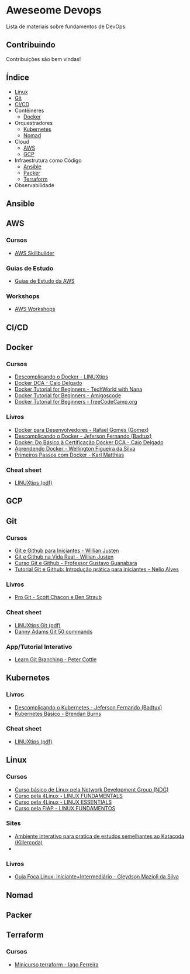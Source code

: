 # Aweseome Devops

Lista de materiais sobre fundamentos de DevOps.

## Contribuindo

Contribuições são bem vindas!

## Índice

* [Linux](#linux)
* [Git](#git)
* [CI/CD](#cicd)
* Contêineres
  * [Docker](#docker)
* Orquestradores
  * [Kubernetes](#kubernetes)
  * [Nomad](#nomad)
* Cloud
  * [AWS](#aws)
  * [GCP](#gcp)
* Infraestrutura como Código
  * [Ansible](#ansible)
  * [Packer](#packer)
  * [Terraform](#terraform)
* Observabilidade

## Ansible

## AWS

### Cursos

* [AWS Skillbuilder](https://explore.skillbuilder.aws/learn)

### Guias de Estudo

* [Guias de Estudo da AWS](https://aws.amazon.com/pt/training/ramp-up-guides/)

### Workshops

* [AWS Workshops](https://workshops.aws/)

## CI/CD

## Docker

### Cursos

* [Descomplicando o Docker - LINUXtips](https://youtube.com/playlist?list=PLf-O3X2-mxDn1VpyU2q3fuI6YYeIWp5rR)
* [Docker DCA - Caio Delgado](https://youtube.com/playlist?list=PL4ESbIHXST_TJ4TvoXezA0UssP1hYbP9_)
* [Docker Tutorial for Beginners - TechWorld with Nana](https://youtu.be/3c-iBn73dDE)
* [Docker Tutorial for Beginners - Amigoscode](https://youtu.be/p28piYY_wv8)
* [Docker Tutorial for Beginners - freeCodeCamp.org](https://youtu.be/fqMOX6JJhGo)

### Livros

* [Docker para Desenvolvedores - Rafael Gomes (Gomex)](https://leanpub.com/dockerparadesenvolvedores)
* [Descomplicando o Docker - Jeferson Fernando (Badtux)](https://livro.descomplicandodocker.com.br/)
* [Docker: Do Básico à Certificação Docker DCA - Caio Delgado](https://leanpub.com/dockerdca)
* [Aprendendo Docker - Wellington Figueira da Silva](https://novatec.com.br/livros/aprendendo-docker/)
* [Primeiros Passos com Docker - Karl Matthias](https://novatec.com.br/livros/primeiros-passos-docker/)

### Cheat sheet

* [LINUXtips (pdf)](https://github.com/badtuxx/cheatsheet/blob/main/cheatsheet-docker.pdf)

## GCP

## Git

### Cursos

* [Git e Github para Iniciantes - Willian Justen](https://www.youtube.com/playlist?list=PLlAbYrWSYTiPA2iEiQ2PF_A9j__C4hi0A)
* [Git e Github na Vida Real - Willian Justen](https://www.youtube.com/playlist?list=PLlAbYrWSYTiNqugqFFWWsgONJsmc3eMpg)
* [Curso Git e Github - Professor Gustavo Guanabara](https://www.youtube.com/playlist?list=PLHz_AreHm4dm7ZULPAmadvNhH6vk9oNZA)
* [Tutorial Git e Github: Introdução prática para iniciantes - Nelio Alves](https://youtu.be/_hZf1teRFNg)

### Livros

* [Pro Git - Scott Chacon e Ben Straub](https://git-scm.com/book/pt-br/v2)

### Cheat sheet

* [LINUXtips Git (pdf)](https://github.com/badtuxx/cheatsheet/blob/main/cheatsheet-git.pdf)
* [Danny Adams Git 50 commands](https://dev.to/doabledanny/git-cheat-sheet-50-commands-free-pdf-and-poster-4gcn)

### App/Tutorial Interativo

* [Learn Git Branching - Peter Cottle](https://pcottle.github.io/learnGitBranching/)

## Kubernetes

### Livros

* [Descomplicando o Kubernetes - Jeferson Fernando (Badtux)](https://livro.descomplicandokubernetes.com.br/pt/)
* [Kubernetes Básico - Brendan Burns](https://novatec.com.br/livros/kubernetes-basico/)

### Cheat sheet

* [LINUXtips (pdf)](https://github.com/badtuxx/cheatsheet/blob/main/cheatsheet-k8s.pdf)

## Linux

### Cursos

* [Curso básico de Linux pela Network Development Group (NDG)](https://www.netacad.com/pt-br/courses/os-it/ndg-linux-unhatched)
* [Curso pela 4Linux - LINUX FUNDAMENTALS](https://4linux.com.br/cursos/treinamento/linux-fundamentals/)
* [Curso pela 4Linux - LINUX ESSENTIALS](https://4linux.com.br/cursos/treinamento/linux-essentials/)
* [Curso pela FIAP - LINUX FUNDAMENTOS](https://www.eucapacito.com.br/curso-ec/linux-fundamentos/)


### Sites

* [Ambiente interativo para pratica de estudos semelhantes ao Katacoda (Killercoda)](https://killercoda.com/)
* []()

### Livros

* [Guia Foca Linux: Iniciante+Intermediário  - Gleydson Mazioli da Silva](https://www.guiafoca.org/guiaonline/inicianteintermediario/)

## Nomad

## Packer

## Terraform

### Cursos

* [Minicurso terraform - Iago Ferreira](https://youtube.com/playlist?list=PLPqoPgWuohm5gnIJa7t-rMWUCYz9tI1xa)
